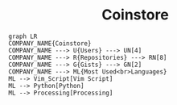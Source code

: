 <h1 align="center">Coinstore</h1>

```mermaid
graph LR
COMPANY_NAME{Coinstore}
COMPANY_NAME ---> U{Users} ---> UN[4]
COMPANY_NAME ---> R{Repositories} ---> RN[8]
COMPANY_NAME ---> G{Gists} ---> GN[2]
COMPANY_NAME ---> ML{Most Used<br>Languages}
ML --> Vim_Script[Vim Script]
ML --> Python[Python]
ML --> Processing[Processing]
```
